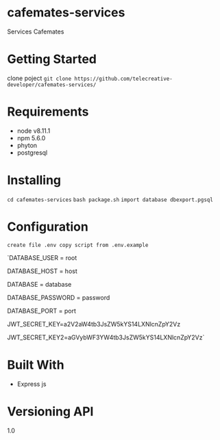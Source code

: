 # cafemates-services
Services Cafemates

# Getting Started
clone poject
`git clone https://github.com/telecreative-developer/cafemates-services/`

# Requirements

* node v8.11.1 
* npm 5.6.0
* phyton
* postgresql


# Installing
`cd cafemates-services`
`bash package.sh`
`import database dbexport.pgsql`

# Configuration 
`create file .env copy script from .env.example`

`DATABASE_USER =  root

DATABASE_HOST =  host

DATABASE = database

DATABASE_PASSWORD = password  

DATABASE_PORT =  port

JWT_SECRET_KEY=a2V2aW4tb3JsZW5kYS14LXNlcnZpY2Vz

JWT_SECRET_KEY2=aGVybWF3YW4tb3JsZW5kYS14LXNlcnZpY2Vz`

# Built With
* Express js

# Versioning API
1.0


